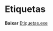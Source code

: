 # Etiquetas

**Baixar** [Etiquetas.exe](https://github.com/rodrigocananea/windel-etiquetas/raw/master/Etiquetas.exe)

